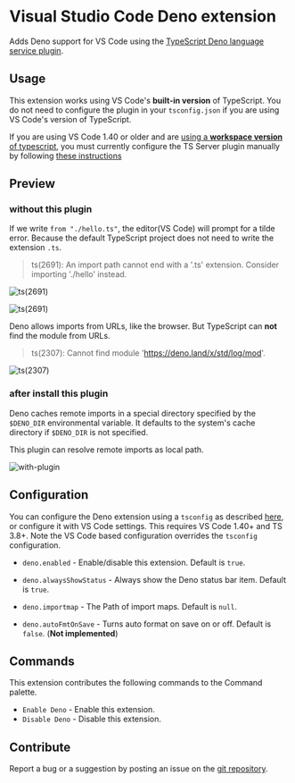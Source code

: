 # Visual Studio Code Deno extension

Adds Deno support for VS Code using the [TypeScript Deno language service
plugin](https://github.com/justjavac/typescript-deno-plugin).

## Usage

This extension works using VS Code's **built-in version** of TypeScript. You do
not need to configure the plugin in your `tsconfig.json` if you are using VS
Code's version of TypeScript.

If you are using VS Code 1.40 or older and are [using a **workspace version** of
typescript](https://code.visualstudio.com/Docs/languages/typescript#_using-newer-typescript-versions),
you must currently configure the TS Server plugin manually by following [these
instructions](https://github.com/justjavac/typescript-deno-plugin#configuration)

## Preview

### without this plugin

If we write `from "./hello.ts"`, the editor(VS Code) will prompt for a tilde
error. Because the default TypeScript project does not need to write the
extension `.ts`.

> ts(2691): An import path cannot end with a '.ts' extension. Consider importing './hello' instead.

![ts(2691)](https://raw.githubusercontent.com/justjavac/vscode-deno/master/images/ts-error-2691-1.png)

![ts(2691)](https://raw.githubusercontent.com/justjavac/vscode-deno/master/images/ts-error-2691-2.png)

Deno allows imports from URLs, like the browser. But TypeScript can **not** find the module from URLs.

> ts(2307): Cannot find module 'https://deno.land/x/std/log/mod'.

![ts(2307)](https://raw.githubusercontent.com/justjavac/vscode-deno/master/images/ts-error-2307.png)

### after install this plugin

Deno caches remote imports in a special directory specified by the `$DENO_DIR`
environmental variable. It defaults to the system's cache directory if
`$DENO_DIR` is not specified.

This plugin can resolve remote imports as local path.

![with-plugin](https://raw.githubusercontent.com/justjavac/vscode-deno/master/images/with-plugin.png)

## Configuration

You can configure the Deno extension using a `tsconfig` as described
[here](https://github.com/justjavac/typescript-deno-plugin#configuration), or
configure it with VS Code settings. This requires VS Code 1.40+ and TS 3.8+.
Note the VS Code based configuration overrides the `tsconfig` configuration.

- `deno.enabled` - Enable/disable this extension. Default is `true`.

- `deno.alwaysShowStatus` - Always show the Deno status bar item. Default is `true`.

- `deno.importmap` - The Path of import maps. Default is `null`.

- `deno.autoFmtOnSave` - Turns auto format on save on or off. Default is `false`. (**Not implemented**)

## Commands

This extension contributes the following commands to the Command palette.

- `Enable Deno` - Enable this extension.
- `Disable Deno` - Disable this extension.

## Contribute

Report a bug or a suggestion by posting an issue on the [git
repository](https://github.com/denoland/vscode_deno).
